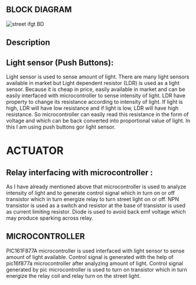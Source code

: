 ## BLOCK DIAGRAM



![street ifgt BD](https://user-images.githubusercontent.com/87614111/155724661-2b8b111e-3042-442d-b947-ad6d23650957.jpg)

## Description

## Light sensor (Push Buttons):

Light sensor is used to sense amount of light. There are many light sensors available in market but Light dependent resistor (LDR) is used as a light sensor. Because it is cheap in price, easily available in market and can be easily interfaced with microcontroller to sense intensity of light. LDR have property to change its resistance according to intensity of light. If light is high, LDR will have low resistance and if light is low, LDR will have high resistance. So microcontroller can easily read this resistance in the form of voltage and which can be back converted into proportional value of light. In this I am using push buttons gor light sensor.

# ACTUATOR

## Relay interfacing with microcontroller :

As I have already mentioned above that microcontroller is used to analyze intensity of light and to generate control signal which in turn on or off transistor which in turn energize relay to turn street light on or off. NPN transistor is used as a switch and resistor at the base of transistor is used as current limiting resistor. Diode is used to avoid back emf voltage which may produce sparking across relay.

## MICROCONTROLLER

PIC161F877A microcontroller is used interfaced with light sensor to sense amount of light available. Control signal is generated with the help of pic16f877a microcontroller after analyzing amount of light. Control signal generated by pic microcontroller is used to turn on transistor which in turn energize the relay coil and relay turn on the street light.

